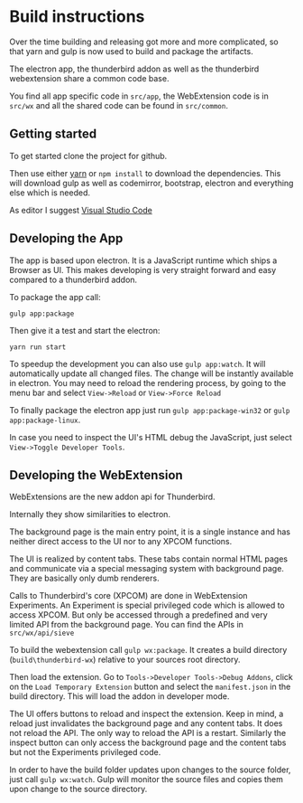 # Build instructions

Over the time building and releasing got more and more complicated, so that yarn and gulp is now used to build and package the artifacts.

The electron app, the thunderbird addon as well as the thunderbird webextension share a common code base.

You find all app specific code in `src/app`, the WebExtension code is in `src/wx` and all the shared code can be found in `src/common`.

## Getting started

To get started clone the project for github.

Then use either [yarn](https://yarnpkg.com/) or `npm install` to download the dependencies.
This will download gulp as well as codemirror, bootstrap, electron and everything else which is needed.

As editor I suggest [Visual Studio Code](https://code.visualstudio.com/)

## Developing the App

The app is based upon electron. It is a JavaScript runtime which ships a Browser as UI. This makes developing is very straight forward and easy compared to a thunderbird addon.

To package the app call:

`gulp app:package`

Then give it a test and start the electron:

`yarn run start`

To speedup the development you can also use `gulp app:watch`. It will automatically update all changed files. The change will be instantly available in electron. You may need to reload the rendering process, by going to the menu bar and select `View->Reload` or `View->Force Reload`

To finally package the electron app just run `gulp app:package-win32` or `gulp app:package-linux`.

In case you need to inspect the UI's HTML debug the JavaScript, just select `View->Toggle Developer Tools`.

## Developing the WebExtension

WebExtensions are the new addon api for Thunderbird.

Internally they show similarities to electron.

The background page is the main entry point, it is a single instance and has neither direct access to the UI nor to any XPCOM functions.

The UI is realized by content tabs. These tabs contain normal HTML pages and communicate via a special messaging system with background page. They are basically only dumb renderers.

Calls to Thunderbird's core (XPCOM) are done in WebExtension Experiments. An Experiment is special privileged code which is allowed to access XPCOM. But only be accessed through a predefined and very limited API from the background page. You can find the APIs in `src/wx/api/sieve`

To build the webextension call `gulp wx:package`. It creates a build directory (`build\thunderbird-wx`) relative to your sources root directory.

Then load the extension. Go to `Tools->Developer Tools->Debug Addons`, click on the `Load Temporary Extension` button and select the `manifest.json` in the build directory. This will load the addon in developer mode.

The UI offers buttons to reload and inspect the extension. Keep in mind, a reload just invalidates the background page and any content tabs. It does not reload the API. The only way to reload the API is a restart. Similarly the inspect button can only access the background page and the content tabs but not the Experiments privileged code.

In order to have the build folder updates upon changes to the source folder, just call `gulp wx:watch`. Gulp will monitor the source files and copies them upon change to the source directory.

